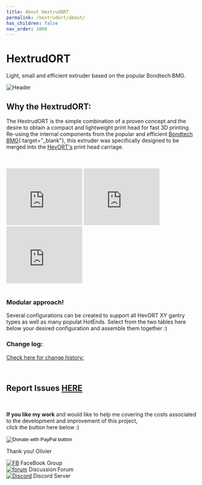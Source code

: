 ```yaml
---
title: About HextrudORT
permalink: /hextrudort/about/
has_children: false
nav_order: 1000
---
```


# HextrudORT
Light, small and efficient extruder based on the popular Bondtech BMG.

![Header](/HevORT/images/hextrudort/HextrudORT_Cover215g.jpg)


## Why the HextrudORT:
The HextrudORT is the simple combination of a proven concept and the desire to obtain a compact and lightweight print head for fast 3D printing.  
Re-using the internal components from the popular and efficient [Bondtech BMG](https://www.bondtech.se/en/product/bmg-extruder/){:target="_blank"}, this extruder was specifically designed to be merged into the [HevORT's](https://www.hevort.com/) print head carriage.

<br>
<br>
<iframe width="200" height="150" src="https://www.youtube.com/embed/5HKC9tRqtTw" frameborder="0" allow="accelerometer; autoplay; clipboard-write; encrypted-media; gyroscope; picture-in-picture" allowfullscreen></iframe> <iframe width="200" height="150" src="https://www.youtube.com/embed/Y5IA_bEpdKk" frameborder="0" allow="accelerometer; autoplay; clipboard-write; encrypted-media; gyroscope; picture-in-picture" allowfullscreen></iframe> <iframe width="200" height="150" src="https://www.youtube.com/embed/YIFRRQczDmg" frameborder="0" allow="accelerometer; autoplay; clipboard-write; encrypted-media; gyroscope; picture-in-picture" allowfullscreen></iframe>

<br>
<br>

### Modular approach!
Several configurations can be created to support all HevORT XY gantry types as well as many populat HotEnds.  Select from the two tables here below your desired configuration and assemble them together :) 

### Change log: 
[Check here for change history:](https://github.com/MirageC79/HextrudORT/releases)

<br>

## Report Issues [HERE](https://github.com/MirageC79/HextrudORT/issues)

<br>

**If you like my work** and would like to help me covering the costs associated to the development and improvement of this project, <br>
click the button here below :)

<form action="https://www.paypal.com/cgi-bin/webscr" method="post" target="_top">
<input type="hidden" name="cmd" value="_s-xclick" />
<input type="hidden" name="hosted_button_id" value="LYP98YKUSLXN2" />
<input type="image" src="https://www.paypalobjects.com/en_US/i/btn/btn_donateCC_LG.gif" border="0" name="submit" title="PayPal - The safer, easier way to pay online!" alt="Donate with PayPal button" />
<img alt="" border="0" src="https://www.paypal.com/en_CA/i/scr/pixel.gif" width="1" height="1" />
</form>

Thank you!
Olivier

[![FB](/HevORT/images/hextrudort/Facebook-Icon_Hvt.png)](https://www.facebook.com/groups/hevort) FaceBook Group <br>
[![forum](/HevORT/images/hextrudort/Forum-Icon_hvt.png)](https://forums.hevort.com/index.php)  Discussion Forum <br>
[![Discord](/HevORT/images/hextrudort/discord_Icon_hvt.png)](https://discord.gg/WgZMrFSp) Discord Server <br>